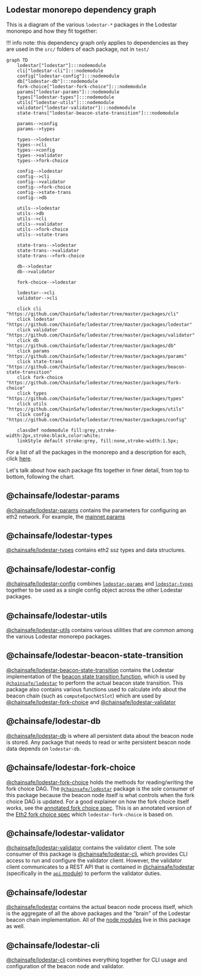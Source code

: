 ## Lodestar monorepo dependency graph

This is a diagram of the various `lodestar-*` packages in the Lodestar monorepo and how they fit together:

!!! info
note: this dependency graph only applies to dependencies as they are used in the `src/` folders of each package, not in `test/`

```mermaid
graph TD
    lodestar["lodestar"]:::nodemodule
    cli["lodestar-cli"]:::nodemodule
    config["lodestar-config"]:::nodemodule
    db["lodestar-db"]:::nodemodule
    fork-choice["lodestar-fork-choice"]:::nodemodule
    params["lodestar-params"]:::nodemodule
    types["lodestar-types"]:::nodemodule
    utils["lodestar-utils"]:::nodemodule
    validator["lodestar-validator"]:::nodemodule
    state-trans["lodestar-beacon-state-transition"]:::nodemodule

    params-->config
    params-->types

    types-->lodestar
    types-->cli
    types-->config
    types-->validator
    types-->fork-choice

    config-->lodestar
    config-->cli
    config-->validator
    config-->fork-choice
    config-->state-trans
    config-->db

    utils-->lodestar
    utils-->db
    utils-->cli
    utils-->validator
    utils-->fork-choice
    utils-->state-trans

    state-trans-->lodestar
    state-trans-->validator
    state-trans-->fork-choice

    db-->lodestar
    db-->validator

    fork-choice-->lodestar

    lodestar-->cli
    validator-->cli

    click cli "https://github.com/ChainSafe/lodestar/tree/master/packages/cli"
    click lodestar "https://github.com/ChainSafe/lodestar/tree/master/packages/lodestar"
    click validator "https://github.com/ChainSafe/lodestar/tree/master/packages/validator"
    click db "https://github.com/ChainSafe/lodestar/tree/master/packages/db"
    click params "https://github.com/ChainSafe/lodestar/tree/master/packages/params"
    click state-trans "https://github.com/ChainSafe/lodestar/tree/master/packages/beacon-state-transition"
    click fork-choice "https://github.com/ChainSafe/lodestar/tree/master/packages/fork-choice"
    click types "https://github.com/ChainSafe/lodestar/tree/master/packages/types"
    click utils "https://github.com/ChainSafe/lodestar/tree/master/packages/utils"
    click config "https://github.com/ChainSafe/lodestar/tree/master/packages/config"

    classDef nodemodule fill:grey,stroke-width:2px,stroke:black,color:white;
    linkStyle default stroke:grey, fill:none,stroke-width:1.5px;
```

For a list of all the packages in the monorepo and a description for each, click [here](https://github.com/ChainSafe/lodestar#packages).

Let's talk about how each package fits together in finer detail, from top to bottom, following the chart.

## @chainsafe/lodestar-params

[@chainsafe/lodestar-params](https://github.com/ChainSafe/lodestar/tree/master/packages/params) contains the parameters for configuring an eth2 network. For example, the [mainnet params](https://github.com/ethereum/eth2.0-specs/blob/dev/configs/mainnet/phase0.yaml)

## @chainsafe/lodestar-types

[@chainsafe/lodestar-types](https://github.com/ChainSafe/lodestar/tree/master/packages/types) contains eth2 ssz types and data structures.

## @chainsafe/lodestar-config

[@chainsafe/lodestar-config](https://github.com/ChainSafe/lodestar/tree/master/packages/config) combines [`lodestar-params`](#chainsafelodestar-params) and [`lodestar-types`](#chainsafelodestar-types) together to be used as a single config object across the other Lodestar packages.

## @chainsafe/lodestar-utils

[@chainsafe/lodestar-utils](https://github.com/ChainSafe/lodestar/tree/master/packages/utils) contains various utilities that are common among the various Lodestar monorepo packages.

## @chainsafe/lodestar-beacon-state-transition

[@chainsafe/lodestar-beacon-state-transition](https://github.com/ChainSafe/lodestar/tree/master/packages/beacon-state-transition) contains the Lodestar implementation of the [beacon state transition function](https://github.com/ethereum/eth2.0-specs/blob/v0.10.0/specs/phase0/beacon-chain.md#beacon-chain-state-transition-function), which is used by [`@chainsafe/lodestar`](#chainsafelodestar) to perform the actual beacon state transition. This package also contains various functions used to calculate info about the beacon chain (such as `computeEpochAtSlot`) which are used by [@chainsafe/lodestar-fork-choice](#chainsafelodestar-fork-choice) and [@chainsafe/lodestar-validator](#chainsafelodestar-validator)

## @chainsafe/lodestar-db

[@chainsafe/lodestar-db](https://github.com/ChainSafe/lodestar/tree/master/packages/db) is where all persistent data about the beacon node is stored. Any package that needs to read or write persistent beacon node data depends on `lodestar-db`.

## @chainsafe/lodestar-fork-choice

[@chainsafe/lodestar-fork-choice](https://github.com/ChainSafe/lodestar/tree/master/packages/fork-choice) holds the methods for reading/writing the fork choice DAG. The [`@chainsafe/lodestar`](#chainsafelodestar) package is the sole consumer of this package because the beacon node itself is what controls when the fork choice DAG is updated.
For a good explainer on how the fork choice itself works, see the [annotated fork choice spec](https://github.com/ethereum/annotated-spec/blob/master/phase0/fork-choice.md). This is an annotated version of the [Eth2 fork choice spec](https://github.com/ethereum/eth2.0-specs/blob/v0.12.1/specs/phase0/fork-choice.md) which `lodestar-fork-choice` is based on.

## @chainsafe/lodestar-validator

[@chainsafe/lodestar-validator](https://github.com/ChainSafe/lodestar/tree/master/packages/validator) contains the validator client. The sole consumer of this package is [@chainsafe/lodestar-cli](#chainsafelodestar-cli), which provides CLI access to run and configure the validator client. However, the validator client communicates to a REST API that is contained in [@chainsafe/lodestar](#chainsafelodestar) (specifically in the [`api` module](../architecture/#api)) to perform the validator duties.

## @chainsafe/lodestar

[@chainsafe/lodestar](https://github.com/ChainSafe/lodestar/tree/master/packages/lodestar) contains the actual beacon node process itself, which is the aggregate of all the above packages and the "brain" of the Lodestar beacon chain implementation. All of the [node modules](../architecture) live in this package as well.

## @chainsafe/lodestar-cli

[@chainsafe/lodestar-cli](https://github.com/ChainSafe/lodestar/tree/master/packages/cli) combines everything together for CLI usage and configuration of the beacon node and validator.
